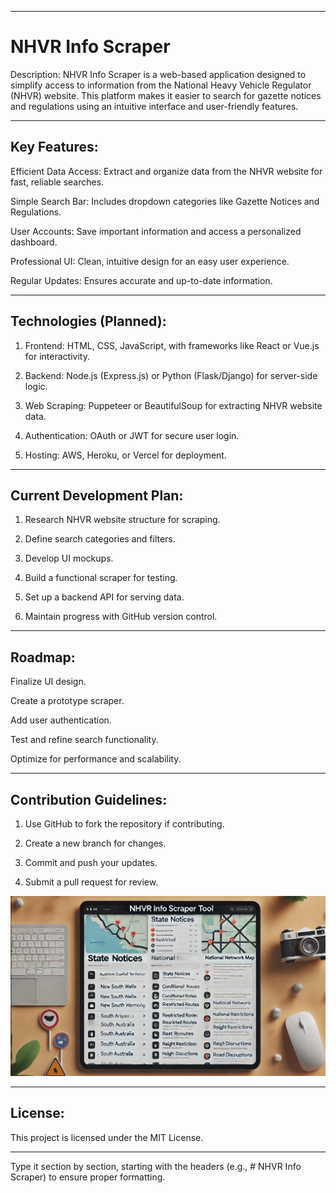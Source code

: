 


---

# NHVR Info Scraper

Description:
NHVR Info Scraper is a web-based application designed to simplify access to information from the National Heavy Vehicle Regulator (NHVR) website. This platform makes it easier to search for gazette notices and regulations using an intuitive interface and user-friendly features.


---

## Key Features:

Efficient Data Access: Extract and organize data from the NHVR website for fast, reliable searches.

Simple Search Bar: Includes dropdown categories like Gazette Notices and Regulations.

User Accounts: Save important information and access a personalized dashboard.

Professional UI: Clean, intuitive design for an easy user experience.

Regular Updates: Ensures accurate and up-to-date information.



---

## Technologies (Planned):

1. Frontend: HTML, CSS, JavaScript, with frameworks like React or Vue.js for interactivity.


2. Backend: Node.js (Express.js) or Python (Flask/Django) for server-side logic.


3. Web Scraping: Puppeteer or BeautifulSoup for extracting NHVR website data.


4. Authentication: OAuth or JWT for secure user login.


5. Hosting: AWS, Heroku, or Vercel for deployment.




---

## Current Development Plan:

1. Research NHVR website structure for scraping.


2. Define search categories and filters.


3. Develop UI mockups.


4. Build a functional scraper for testing.


5. Set up a backend API for serving data.


6. Maintain progress with GitHub version control.




---

## Roadmap:

Finalize UI design.

Create a prototype scraper.

Add user authentication.

Test and refine search functionality.

Optimize for performance and scalability.



---

## Contribution Guidelines:

1. Use GitHub to fork the repository if contributing.


2. Create a new branch for changes.


3. Commit and push your updates.


4. Submit a pull request for review.


![UI Template](https://github.com/Zach421/NHVR-helper/blob/main/uitemplate)

---

## License:
This project is licensed under the MIT License.


---

Type it section by section, starting with the headers (e.g., # NHVR Info Scraper) to ensure proper formatting.

